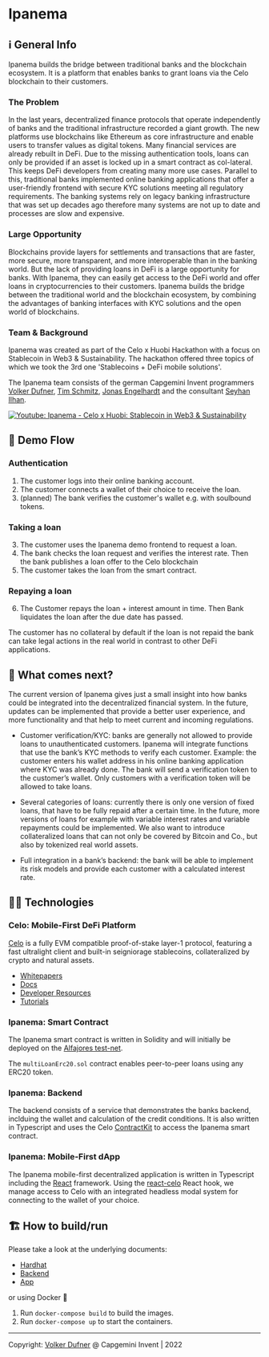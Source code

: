 # Ipanema

## ℹ️ General Info
Ipanema builds the bridge between traditional banks and the blockchain ecosystem. It is a platform that enables banks to grant loans via the Celo blockchain to their customers.

### The Problem
In the last years, decentralized finance protocols that operate independently of banks and the traditional infrastructure recorded a giant growth. The new platforms use blockchains like Ethereum as core infrastructure and enable users to transfer values as digital tokens. Many financial services are already rebuilt in DeFi. Due to the missing authentication tools, loans can only be provided if an asset is locked up in a smart contract as col-lateral. This keeps DeFi developers from creating many more use cases. 
Parallel to this, traditional banks implemented online banking applications that offer a user-friendly frontend with secure KYC solutions meeting all regulatory requirements. The banking systems rely on legacy banking infrastructure that was set up decades ago therefore many systems are not up to date and processes are slow and expensive. 

### Large Opportunity
Blockchains provide layers for settlements and transactions that are faster, more secure, more transparent, and more interoperable than in the banking world. But the lack of providing loans in DeFi is a large opportunity for banks. With Ipanema, they can easily get access to the DeFi world and offer loans in cryptocurrencies to their customers. Ipanema builds the bridge between the traditional world and the blockchain ecosystem, by combining the advantages of banking interfaces with KYC solutions and the open world of blockchains. 

### Team & Background
Ipanema was created as part of the Celo x Huobi Hackathon with a focus on Stablecoin in Web3 &amp; Sustainability. The hackathon offered three topics of which we took the 3rd one 'Stablecoins + DeFi mobile solutions'. 

The Ipanema team consists of the german Capgemini Invent programmers [Volker Dufner](https://github.com/dFohlen), [Tim Schmitz](https://github.com/0x0tim), [Jonas Engelhardt](https://github.com/joengelh) and the consultant [Seyhan Ilhan](https://github.com/seyhdervis). 

[![Youtube: Ipanema - Celo x Huobi: Stablecoin in Web3 & Sustainability](http://img.youtube.com/vi/0tGJYdqTGI0/0.jpg)](https://www.youtube.com/watch?v=0tGJYdqTGI0 "Ipanema - Celo x Huobi: Stablecoin in Web3 & Sustainability")

## 🔄 Demo Flow

### Authentication
1. The customer logs into their online banking account.
2. The customer connects a wallet of their choice to receive the loan.
3. (planned) The bank verifies the customer's wallet e.g. with soulbound tokens.

### Taking a loan
3. The customer uses the Ipanema demo frontend to request a loan.
4. The bank checks the loan request and verifies the interest rate. Then the bank publishes a loan offer to the Celo blockchain
5. The customer takes the loan from the smart contract.

### Repaying a loan
6. The Customer repays the loan + interest amount in time. Then Bank liquidates the loan after the due date has passed.

The customer has no collateral by default if the loan is not repaid the bank can take legal actions in the real world in contrast to other DeFi applications. 

## 📣 What comes next?
The current version of Ipanema gives just a small insight into how banks could be integrated into the decentralized financial system. 
In the future, updates can be implemented that provide a better user experience, and more functionality and that help to meet current and incoming regulations. 

- Customer verification/KYC: banks are generally not allowed to provide loans to unauthenticated customers. Ipanema will integrate functions that use the bank’s KYC methods to verify each customer. Example: the customer enters his wallet address in his online banking application where KYC was already done. The bank will send a verification token to the customer’s wallet. Only customers with a verification token will be allowed to take loans. 

- Several categories of loans: currently there is only one version of fixed loans, that have to be fully repaid after a certain time. In the future, more versions of loans for example with variable interest rates and variable repayments could be implemented. We also want to introduce collateralized loans that can not only be covered by Bitcoin and Co., but also by tokenized real world assets.

- Full integration in a bank’s backend: the bank will be able to implement its risk models and provide each customer with a calculated interest rate.  

## 🧑‍💻 Technologies

### Celo: Mobile-First DeFi Platform

[Celo](https://celo.org/) is a fully EVM compatible proof-of-stake layer-1 protocol, featuring a fast ultralight client and built-in seigniorage stablecoins, collateralized by crypto and natural assets.

- [Whitepapers](https://celo.org/papers)
- [Docs](https://docs.celo.org/)
- [Developer Resources](https://celo.org/developers)
- [Tutorials](https://docs.celo.org/blog)

### Ipanema: Smart Contract
The Ipanema smart contract is written in Solidity and will initially be deployed on the [Alfajores test-net](https://docs.celo.org/getting-started/alfajores-testnet).

The ```multiLoanErc20.sol``` contract enables peer-to-peer loans using any ERC20 token.

### Ipanema: Backend
The backend consists of a service that demonstrates the banks backend, inclduing the wallet and calculation of the credit conditions. It is also written in Typescript and uses the Celo [ContractKit](https://github.com/celo-org/celo-monorepo/tree/master/packages/sdk/contractkit) to access the Ipanema smart contract.

### Ipanema: Mobile-First dApp
The Ipanema mobile-first decentralized application is written in Typescript including the [React](https://reactjs.org/) framework. Using the [react-celo](https://github.com/celo-org/react-celo) React hook, we manage access to Celo with an integrated headless modal system for connecting to the wallet of your choice.

## 🏗️ How to build/run

Please take a look at the underlying documents:

- [Hardhat](https://github.com/Blockchain-Garage-Capgemini-Invent/ipanema/tree/develop/packages/hardhat)
- [Backend](https://github.com/Blockchain-Garage-Capgemini-Invent/ipanema/tree/develop/packages/backend)
- [App](https://github.com/Blockchain-Garage-Capgemini-Invent/ipanema/tree/develop/packages/app)

or using Docker 🐳

1. Run `docker-compose build` to build the images.
2. Run `docker-compose up` to start the containers.

--- 
Copyright: [Volker Dufner](https://github.com/dFohlen) @ Capgemini Invent | 2022
